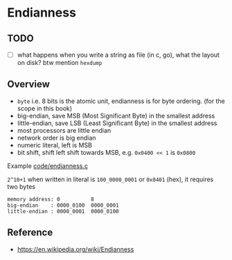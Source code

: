 # Endianness

## TODO

- [ ] what happens when you write a string as file (in c, go), what the layout on disk? btw mention `hexdump`

## Overview

- `byte` i.e. 8 bits is the atomic unit, endianness is for byte ordering. (for the scope in this book)
- big-endian, save MSB (Most Significant Byte) in the smallest address
- little-endian, save LSB (Least Significant Byte) in the smallest address
- most processors are little endian
- network order is big endian
- numeric literal, left is MSB
- bit shift, shift left shift towards MSB, e.g. `0x0400 << 1` is `0x0800`

Example [code/endianness.c](code/endianness.c)

`2^10+1` when written in literal is `100_0000_0001` or `0x0401` (hex), it requires two bytes

```text
memory address: 0          8
big-endian    : 0000_0100  0000_0001
little-endian : 0000_0001  0000_0100
```

## Reference

- https://en.wikipedia.org/wiki/Endianness